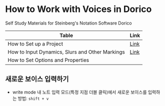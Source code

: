 # How to Work with Voices in Dorico 
Self Study Materials for Steinberg's Notation Software Dorico 



| Table                                           | Link                                                         |
| ----------------------------------------------- | ------------------------------------------------------------ |
| How to Set up a Project                         | [Link](https://github.com/JKart/Learning_Dorico/blob/master/How%20to%20Input%20and%20Edit%20Notes.md) |
| How to Input Dynamics, Slurs and Other Markings | [Link](https://github.com/JKart/Learning_Dorico/blob/master/How%20to%20Input%20Dynamics%2C%20Slurs%20and%20Other%20Markings%20.md) |
| How to Set Options and Properties               |                                                              |



## 새로운 보이스 입력하기

- write mode 내 노트 입력 모드(특정 지점 더블 클릭)에서 새로운 보이스를 입력하는 방법: `shift + v`

